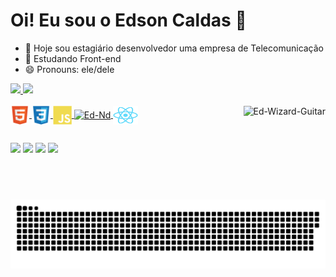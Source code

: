 # Oi! Eu sou o Edson Caldas 👋

- 🌱 Hoje sou estagiário desenvolvedor uma empresa de Telecomunicação
- 📖 Estudando Front-end
- 😄 Pronouns: ele/dele

<div>
  <a href="https://github.com/edsoncaldasjf">
  <img height="180em" src="https://github-readme-stats.vercel.app/api?username=edsoncaldasjf&show_icons=true&theme=dark&include_all_commits=true&count_private=true"/>
  <img height="180em" src="https://github-readme-stats.vercel.app/api/top-langs/?username=edsoncaldasjf&layout=compact&langs_count=7&theme=dark"/>
</div>
  <div style="display: inline_block"><br>
  <img align="center" alt="Ed-HTML" height="30" width="30" src="https://raw.githubusercontent.com/devicons/devicon/master/icons/html5/html5-original.svg">    
  <img align="center" alt="Ed-CSS" height="30" width="30" src="https://raw.githubusercontent.com/devicons/devicon/master/icons/css3/css3-original.svg">
  <img align="center" alt="Ed-Js" height="30" width="30" src="https://raw.githubusercontent.com/devicons/devicon/master/icons/javascript/javascript-plain.svg">
  <img align="center" alt="Ed-Nd" height="30" width="30" src="https://cdn.icon-icons.com/icons2/2415/PNG/512/nodejs_original_logo_icon_146411.png">
   <img align="center" alt="Rafa-React" height="30" width="40" src="https://raw.githubusercontent.com/devicons/devicon/master/icons/react/react-original.svg">
  <img align="right" alt="Ed-Wizard-Guitar" height="150" src="https://c.tenor.com/YAf2ddXNnQUAAAAd/wizard-air-guitar-wizard.gif" >

</div>

  ##
  
  <div> 
  <a href="https://www.youtube.com/channel/UC3PgJPxw6G8DNMVTAw5Oxyg" target="_blank"><img src="https://img.shields.io/badge/YouTube-FF0000?style=for-the-badge&logo=youtube&logoColor=white" target="_blank"></a>
  <a href="https://www.instagram.com/edson_caldasjf/" target="_blank"><img src="https://img.shields.io/badge/-Instagram-%23E4405F?style=for-the-badge&logo=instagram&logoColor=white" target="_blank"></a>  
  <a href = "mailto:edsoncaldasjf@gmail.com"><img src="https://img.shields.io/badge/-Gmail-%23333?style=for-the-badge&logo=gmail&logoColor=white" target="_blank"></a>
  <a href="https://www.linkedin.com/in/edsoncaldasengsoft/" target="_blank"><img src="https://img.shields.io/badge/-LinkedIn-%230077B5?style=for-the-badge&logo=linkedin&logoColor=white" target="_blank"></a> 
 
    
![Snake animation](https://github.com/edsoncaldasjf/edsoncaldasjf/blob/output/github-contribution-grid-snake.svg)
 
</div>
